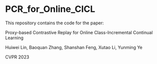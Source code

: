 # PCR_for_Online_CICL


This repository contains the code for the paper:

Proxy-based Contrastive Replay for Online Class-Incremental Continual Learning

Huiwei Lin, Baoquan Zhang, Shanshan Feng, Xutao Li, Yunming Ye

CVPR 2023
